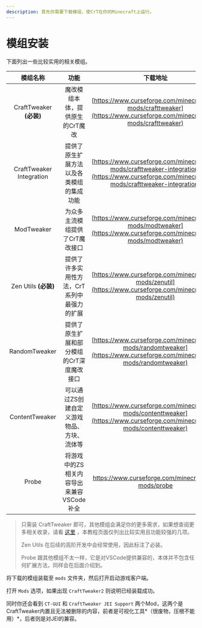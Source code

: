 ```yaml
---
description: 首先你需要下载模组，使CrT在你的Minecraft上运行。
---
```


# 模组安装

下面列出一些比较实用的相关模组。

|           模组名称           |            功能            |                                                                      下载地址                                                                      |
| :----------------------: | :----------------------: | :--------------------------------------------------------------------------------------------------------------------------------------------: |
|   CraftTweaker **(必装)**  |     魔改模组本体，提供原生的CrT魔改    |             [https://www.curseforge.com/minecraft/mc-mods/crafttweaker](https://www.curseforge.com/minecraft/mc-mods/crafttweaker)             |
| CraftTweaker Integration |   提供了原生扩展方法以及各类模组的集成功能   | [https://www.curseforge.com/minecraft/mc-mods/crafttweaker-integration](https://www.curseforge.com/minecraft/mc-mods/crafttweaker-integration) |
|        ModTweaker        |     为众多主流模组提供了CrT魔改接口    |               [https://www.curseforge.com/minecraft/mc-mods/modtweaker](https://www.curseforge.com/minecraft/mc-mods/modtweaker)               |
|    Zen Utils **(必装)**    |  提供了许多实用性方法，CrT系列中最强力的扩展 |                  [https://www.curseforge.com/minecraft/mc-mods/zenutil](https://www.curseforge.com/minecraft/mc-mods/zenutil)                  |
|       RandomTweaker      |  提供了原生扩展和部分模组的CrT深度魔改接口  |            [https://www.curseforge.com/minecraft/mc-mods/randomtweaker](https://www.curseforge.com/minecraft/mc-mods/randomtweaker)            |
|      ContentTweaker      |  可以通过ZS创建自定义游戏物品、方块、流体等  |           [https://www.curseforge.com/minecraft/mc-mods/contenttweaker](https://www.curseforge.com/minecraft/mc-mods/contenttweaker)           |
|           Probe          | 将游戏中的ZS相关内容导出来兼容VSCode补全 |                                               https://www.curseforge.com/minecraft/mc-mods/probe                                               |

> 只需装 CraftTweaker 即可，其他模组会满足你的更多需求，如果想查阅更多相关收录，请看 [这里](https://www.mcbbs.net/thread-1309996-1-1.html) ，本教程页面仅列出比较实用且功能较强的几项。
>
> Zen Utils 在后续的高阶开发中会经常使用，因此标注了必装。
>
> Probe 跟其他模组不太一样，它是对VSCode提供兼容的，本体并不包含任何扩展方法，同样会在后面介绍到。

将下载的模组装载至 `mods` 文件夹，然后打开启动游戏客户端。

打开 `Mods` 选项，如果出现 `CraftTweaker2` 则说明已经装载成功。

同时你还会看到 `CT-GUI` 和 `CraftTweaker JEI Support` 两个Mod，这两个是CraftTweaker内置且无法被删除的内容，前者是可视化工具*（很废物，压根不能用）*，后者则是对JEI的兼容。
